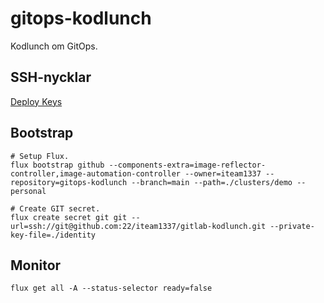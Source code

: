 # gitops-kodlunch

Kodlunch om GitOps.

## SSH-nycklar

[Deploy Keys](https://github.com/Iteam1337/gitops-kodlunch/settings/keys)

## Bootstrap

```shell
# Setup Flux.
flux bootstrap github --components-extra=image-reflector-controller,image-automation-controller --owner=iteam1337 --repository=gitops-kodlunch --branch=main --path=./clusters/demo --personal

# Create GIT secret.
flux create secret git git --url=ssh://git@github.com:22/iteam1337/gitlab-kodlunch.git --private-key-file=./identity
```

## Monitor

```shell
flux get all -A --status-selector ready=false
```
